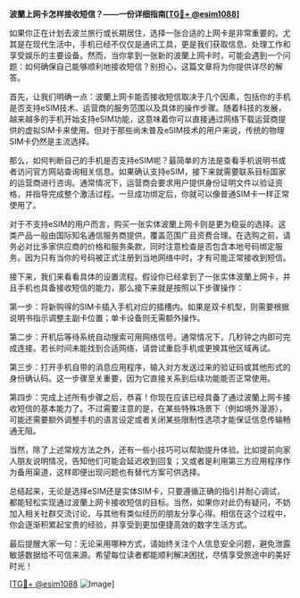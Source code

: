 **波蘭上网卡怎样接收短信？——一份详细指南[[TG💪+ @esim1088](https://t.me/s/esim1088)]**

如果你正在计划去波兰旅行或长期居住，选择一张合适的上网卡是非常重要的。尤其是在现代生活中，手机已经不仅仅是通讯工具，更是我们获取信息、处理工作和享受娱乐的主要设备。然而，当你拿到一张新的波蘭上网卡时，可能会遇到一个问题：如何确保自己能够顺利地接收短信？别担心，这篇文章将为你提供详尽的解答。

首先，让我们明确一点：波蘭上网卡能否接收短信取决于几个因素，包括你的手机是否支持eSIM技术、运营商的服务范围以及具体的操作步骤。随着科技的发展，越来越多的手机开始支持eSIM功能，这意味着你可以直接通过网络下载运营商提供的虚拟SIM卡来使用。但对于那些尚未普及eSIM技术的用户来说，传统的物理SIM卡仍然是主流选择。

那么，如何判断自己的手机是否支持eSIM呢？最简单的方法是查看手机说明书或者访问官方网站查询相关信息。如果确认支持eSIM，接下来就需要联系目标国家的运营商进行咨询。通常情况下，运营商会要求用户提供身份证明文件以验证资格，并指导完成整个激活过程。一旦成功绑定后，你就可以像普通SIM卡一样正常使用了。

对于不支持eSIM的用户而言，购买一张实体波蘭上网卡则是更为稳妥的选择。这类产品一般由国际知名通信服务商提供，覆盖范围广且资费合理。在选购之前，请务必对比多家供应商的价格和服务条款，同时注意检查是否包含本地号码绑定服务。因为只有当你的号码被正式注册到当地网络中时，才有可能正常接收到短信。

接下来，我们来看看具体的设置流程。假设你已经拿到了一张实体波蘭上网卡，并且手机也具备接收短信的能力，那么接下来就是按照以下步骤操作：

第一步：将新购得的SIM卡插入手机对应的插槽内。如果是双卡机型，则需要根据说明书指示调整主副卡位置；单卡设备则无需额外操作。

第二步：开机后等待系统自动搜索可用网络信号。通常情况下，几秒钟之内即可完成连接。若长时间未能找到合适网络，请尝试重启手机或更换其他区域再试。

第三步：打开手机自带的消息应用程序，输入对方发送过来的验证码或其他形式的身份确认码。这一步骤至关重要，因为它直接关系到后续功能能否正常使用。

第四步：完成上述所有步骤之后，恭喜！你现在应该已经具备了通过波蘭上网卡接收短信的基本能力了。不过需要注意的是，在某些特殊场景下（例如境外漫游），可能还需要额外调整手机的语言设定或者关闭某些限制性选项才能保证信息传输畅通无阻。

当然，除了上述常规方法之外，还有一些小技巧可以帮助提升体验。比如提前向家人朋友说明情况，告知他们可能会延迟收到回复；又或者是利用第三方应用程序作为备用渠道，这样即便出现问题也有替代方案可供选择。

总结起来，无论是选择eSIM还是实体SIM卡，只要遵循正确的指引并耐心调试，都能轻松实现通过波蘭上网卡接收短信的目标。当然，如果你对此仍有疑问，不妨加入相关社群交流讨论，与其他有类似经历的朋友分享心得。相信在这个过程中，你会逐渐积累起宝贵的经验，并享受到更加便捷高效的数字生活方式。

最后提醒大家一句：无论采用哪种方式，请始终关注个人信息安全问题，避免泄露敏感数据给不可信来源。希望每位读者都能顺利解决困扰，尽情享受旅途中的美好时光！

[[TG💪+ @esim1088](https://t.me/s/esim1088) ![Image](https://i.postimg.cc/4NQfJmqS/Snipaste-2025-05-13-00-14-12.png)]